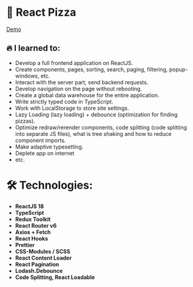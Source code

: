 # 🍕 React Pizza

[Demo](https://captainginny.github.io/react-pizza.github.io/)

## 🔥 I learned to:

- Develop a full frontend application on ReactJS.
- Create components, pages, sorting, search, paging, filtering, popup-windows, etc.
- Interact with the server part, send backend requests.
- Develop navigation on the page without rebooting.
- Create a global data warehouse for the entire application.
- Write strictly typed code in TypeScript.
- Work with LocalStorage to store site settings.
- Lazy Loading (lazy loading) + debounce (optimization for finding pizzas).
- Optimize redraw/rerender components, code splitting (code splitting into separate JS files), what is tree shaking and how to reduce component imports.
- Make adaptive typesetting.
- Deplete app on internet
- etc.

# 🛠 Technologies:

- **ReactJS 18**
- **TypeScript**
- **Redux Toolkit**
- **React Router v6**
- **Axios + Fetch**
- **React Hooks**
- **Prettier**
- **CSS-Modules / SCSS**
- **React Content Loader**
- **React Pagination**
- **Lodash.Debounce**
- **Code Splitting, React Loadable**
